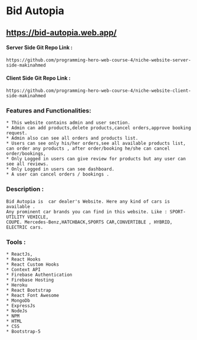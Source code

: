 # Bid Autopia



## https://bid-autopia.web.app/

#### Server Side Git Repo Link : 
    https://github.com/programming-hero-web-course-4/niche-website-server-side-makinahmed

#### Client Side Git Repo Link : 
    https://github.com/programming-hero-web-course-4/niche-website-client-side-makinahmed   

### Features and Functionalities:

    * This website contains admin and user section.
    * Admin can add products,delete products,cancel orders,approve booking request.
    * Admin also can see all orders and products list.
    * Users can see only his/her orders,see all available products list,
    can order any products , after order/booking he/she can cancel order/bookings,
    * Only Logged in users can give review for products but any user can see all reviews.
    * Only Logged in users can see dashboard.
    * A user can cancel orders / bookings .


### Description : 

    Bid Autopia is  car dealer's Website. Here any kind of cars is available . 
    Any prominent car brands you can find in this website. Like : SPORT-UTILITY VEHICLE,
    COUPE. Mercedes-Benz,HATCHBACK,SPORTS CAR,CONVERTIBLE , HYBRID, ELECTRIC cars.

### Tools : 

    * ReactJs,
    * React Hooks
    * React Custom Hooks
    * Context API
    * Firebase Authentication
    * Firebase Hosting
    * Heroku 
    * React Bootstrap
    * React Font Awesome
    * MongoDb
    * ExpressJs
    * NodeJs
    * NPM
    * HTML
    * CSS
    * Bootstrap-5
    



